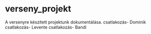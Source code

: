 # verseny_projekt
A versenyre készített projektunk dokumentálása.
csatlakozás- Dominik
csatlakozás- Levente
csatlakozás- Bandi
